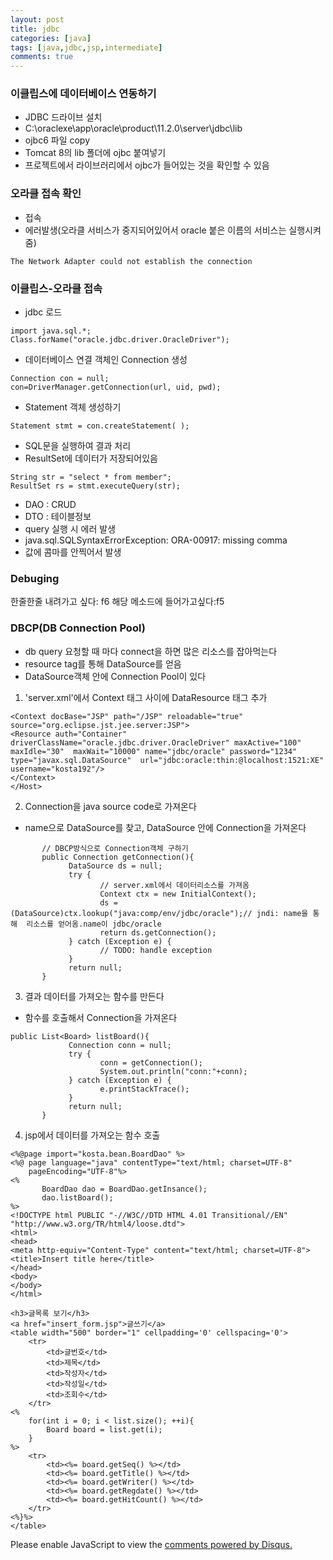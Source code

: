 ```yaml
---
layout: post
title: jdbc
categories: [java]
tags: [java,jdbc,jsp,intermediate]
comments: true
---
```

### 이클립스에 데이터베이스 연동하기
- JDBC 드라이브 설치
- C:\oraclexe\app\oracle\product\11.2.0\server\jdbc\lib
- ojbc6 파일 copy
- Tomcat 8의 lib 폴더에 ojbc 붙여넣기
- 프로젝트에서 라이브러리에서 ojbc가 들어있는 것을 확인할 수 있음

### 오라클 접속 확인
- 접속
- 에러발생(오라클 서비스가 중지되어있어서 oracle 붙은 이름의 서비스는 실행시켜줌)

~~~
The Network Adapter could not establish the connection
~~~


### 이클립스-오라클 접속
- jdbc 로드

~~~
import java.sql.*;
Class.forName("oracle.jdbc.driver.OracleDriver");
~~~
- 데이터베이스 연결 객체인 Connection 생성

~~~
Connection con = null;
con=DriverManager.getConnection(url, uid, pwd);  
~~~

- Statement 객체 생성하기

~~~
Statement stmt = con.createStatement( );
~~~

- SQL문을 실행하여 결과 처리
- ResultSet에 데이터가 저장되어있음

~~~
String str = "select * from member";
ResultSet rs = stmt.executeQuery(str);
~~~

- DAO : CRUD
- DTO : 테이블정보
- query 실행 시 에러 발생
- java.sql.SQLSyntaxErrorException: ORA-00917: missing comma
- 값에 콤마를 안찍어서 발생

### Debuging
한줄한줄 내려가고 싶다: f6
해당 메소드에 들어가고싶다:f5

### DBCP(DB Connection Pool)
- db query 요청할 때 마다 connect을 하면 많은 리소스를 잡아먹는다
- resource tag를 통해 DataSource를 얻음
- DataSource객체 안에 Connection Pool이 있다
1. 'server.xml'에서 Context 태그 사이에 DataResource 태그 추가

~~~
<Context docBase="JSP" path="/JSP" reloadable="true"  source="org.eclipse.jst.jee.server:JSP">
<Resource auth="Container"  driverClassName="oracle.jdbc.driver.OracleDriver" maxActive="100" maxIdle="30"  maxWait="10000" name="jdbc/oracle" password="1234" type="javax.sql.DataSource"  url="jdbc:oracle:thin:@localhost:1521:XE" username="kosta192"/>      
</Context>
</Host>
~~~
2. Connection을 java source code로 가져온다
- name으로 DataSource를 찾고, DataSource 안에 Connection을 가져온다

~~~
       // DBCP방식으로 Connection객체 구하기
       public Connection getConnection(){
             DataSource ds = null;
             try {
                    // server.xml에서 데이터리소스를 가져옴
                    Context ctx = new InitialContext();
                    ds =  (DataSource)ctx.lookup("java:comp/env/jdbc/oracle");// jndi: name을 통해  리소스를 얻어옴.name이 jdbc/oracle
                    return ds.getConnection();
             } catch (Exception e) {
                    // TODO: handle exception
             }
             return null;
       }
~~~
3. 결과 데이터를 가져오는 함수를 만든다
- 함수를 호출해서 Connection을 가져온다

~~~
public List<Board> listBoard(){
             Connection conn = null;
             try {
                    conn = getConnection();
                    System.out.println("conn:"+conn);
             } catch (Exception e) {
                    e.printStackTrace();
             }
             return null;
       }
~~~

4. jsp에서 데이터를 가져오는 함수 호출

~~~
<%@page import="kosta.bean.BoardDao" %>
<%@ page language="java" contentType="text/html; charset=UTF-8"
    pageEncoding="UTF-8"%>
<%
       BoardDao dao = BoardDao.getInsance();
       dao.listBoard();
%>
<!DOCTYPE html PUBLIC "-//W3C//DTD HTML 4.01 Transitional//EN"  "http://www.w3.org/TR/html4/loose.dtd">
<html>
<head>
<meta http-equiv="Content-Type" content="text/html; charset=UTF-8">
<title>Insert title here</title>
</head>
<body>
</body>
</html>
~~~

~~~
<h3>글목록 보기</h3>
<a href="insert_form.jsp">글쓰기</a>
<table width="500" border="1" cellpadding='0' cellspacing='0'>
    <tr>
        <td>글번호</td>
        <td>제목</td>
        <td>작성자</td>
        <td>작성일</td>
        <td>조회수</td>
    </tr>
<%
    for(int i = 0; i < list.size(); ++i){
        Board board = list.get(i);
    }
%>
    <tr>
        <td><%= board.getSeq() %></td>
        <td><%= board.getTitle() %></td>
        <td><%= board.getWriter() %></td>
        <td><%= board.getRegdate() %></td>
        <td><%= board.getHitCount() %></td>
    </tr>
<%}%>
</table>
~~~


<div id="disqus_thread"></div>
<script>

/**
*  RECOMMENDED CONFIGURATION VARIABLES: EDIT AND UNCOMMENT THE SECTION BELOW TO INSERT DYNAMIC VALUES FROM YOUR PLATFORM OR CMS.
*  LEARN WHY DEFINING THESE VARIABLES IS IMPORTANT: https://disqus.com/admin/universalcode/#configuration-variables*/
/*
var disqus_config = function () {
this.page.url = PAGE_URL;  // Replace PAGE_URL with your page's canonical URL variable
this.page.identifier = PAGE_IDENTIFIER; // Replace PAGE_IDENTIFIER with your page's unique identifier variable
};
*/
(function() { // DON'T EDIT BELOW THIS LINE
var d = document, s = d.createElement('script');
s.src = 'https://parkwonhui.disqus.com/embed.js';
s.setAttribute('data-timestamp', +new Date());
(d.head || d.body).appendChild(s);
})();
</script>
<noscript>Please enable JavaScript to view the <a href="https://disqus.com/?ref_noscript">comments powered by Disqus.</a></noscript>
                            
